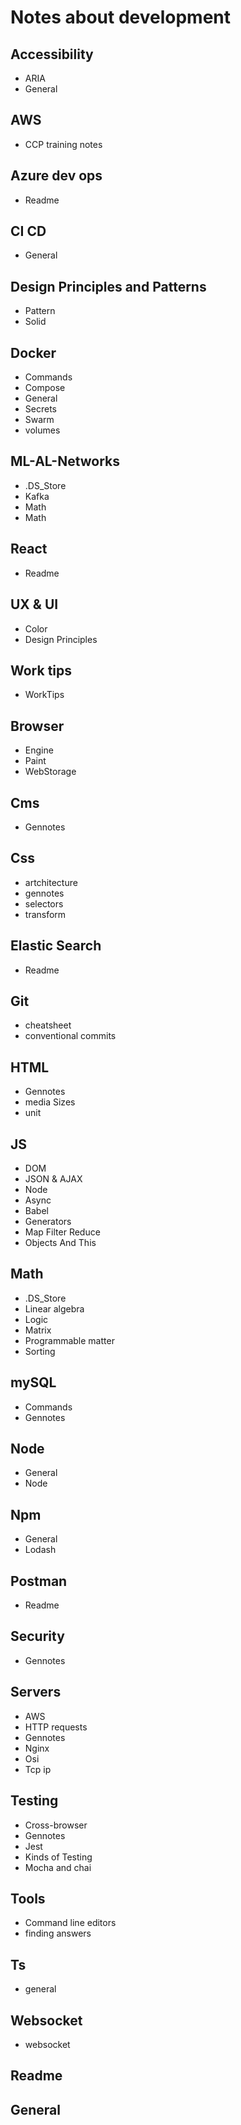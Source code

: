# Notes about development

## Accessibility

- ARIA
- General

## AWS

- CCP training notes

## Azure dev ops

- Readme

## CI CD

- General

## Design Principles and Patterns

- Pattern
- Solid

## Docker

- Commands
- Compose
- General
- Secrets
- Swarm
- volumes

## ML-AL-Networks

- .DS_Store
- Kafka
- Math
- Math

## React

- Readme

## UX & UI

- Color
- Design Principles

## Work tips

- WorkTips

## Browser

- Engine
- Paint
- WebStorage

## Cms

- Gennotes

## Css

- artchitecture
- gennotes
- selectors
- transform

## Elastic Search

- Readme

## Git

- cheatsheet
- conventional commits

## HTML

- Gennotes
- media Sizes
- unit

## JS

- DOM
- JSON & AJAX
- Node
- Async
- Babel
- Generators
- Map Filter Reduce
- Objects And This

## Math

- .DS_Store
- Linear algebra
- Logic
- Matrix
- Programmable matter
- Sorting

## mySQL

- Commands
- Gennotes

## Node

- General
- Node

## Npm

- General
- Lodash

## Postman

- Readme

## Security

- Gennotes

## Servers

- AWS
- HTTP requests
- Gennotes
- Nginx
- Osi
- Tcp ip

## Testing

- Cross-browser
- Gennotes
- Jest
- Kinds of Testing
- Mocha and chai

## Tools

- Command line editors
- finding answers

## Ts

- general

## Websocket

- websocket

## Readme

## General
